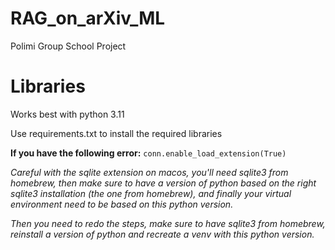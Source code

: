 # RAG_on_arXiv_ML
Polimi Group School Project



# Libraries

Works best with python 3.11

Use requirements.txt to install the required libraries

**If you have the following error:**
```conn.enable_load_extension(True)```

*Careful with the sqlite extension on macos, you'll need sqlite3 from homebrew, then make sure to have a version of python based on the right sqlite3 installation (the one from homebrew), and finally your virtual environment need to be based on this python version.*

*Then you need to redo the steps, make sure to have sqlite3 from homebrew, reinstall a version of python and recreate a venv with this python version.*
